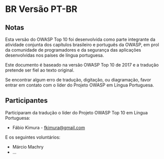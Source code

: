 # BR Versão PT-BR

## Notas

Esta versão do OWASP Top 10 foi desenvolvida como parte integrante da atividade conjunta dos capítulos brasileiro e português da OWASP, em prol da comunidade de programadores e da segurança das aplicações desenvolvidas nos países de língua portuguesa.

Este documento é baseado na versão OWASP Top 10 de 2017 e a tradução pretende ser fiel ao texto original.

Se encontrar algum erro de tradução, digitação, ou diagramação, favor entrar em contato com o líder do Projeto OWASP em Língua Portuguesa.

## Participantes

Participaram da tradução o líder do Projeto OWASP Top 10 em Língua Portuguesa:
 * Fábio Kimura - fkimura@gmail.com
 
 E os seguintes voluntários:
 
 * Márcio Machry
 * ...
